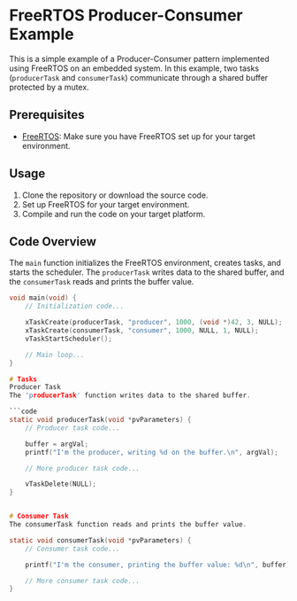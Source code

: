 # FreeRTOS Producer-Consumer Example

This is a simple example of a Producer-Consumer pattern implemented using FreeRTOS on an embedded system. In this example, two tasks (`producerTask` and `consumerTask`) communicate through a shared buffer protected by a mutex.

## Prerequisites

- [FreeRTOS](https://www.freertos.org/): Make sure you have FreeRTOS set up for your target environment.

## Usage

1. Clone the repository or download the source code.
2. Set up FreeRTOS for your target environment.
3. Compile and run the code on your target platform.

## Code Overview

The `main` function initializes the FreeRTOS environment, creates tasks, and starts the scheduler. The `producerTask` writes data to the shared buffer, and the `consumerTask` reads and prints the buffer value.

```c
void main(void) {
    // Initialization code...

    xTaskCreate(producerTask, "producer", 1000, (void *)42, 3, NULL);
    xTaskCreate(consumerTask, "consumer", 1000, NULL, 1, NULL);
    vTaskStartScheduler();

    // Main loop...
}

# Tasks
Producer Task
The 'producerTask' function writes data to the shared buffer.

```code
static void producerTask(void *pvParameters) {
    // Producer task code...

    buffer = argVal;
    printf("I'm the producer, writing %d on the buffer.\n", argVal);

    // More producer task code...

    vTaskDelete(NULL);
}


# Consumer Task
The consumerTask function reads and prints the buffer value.

static void consumerTask(void *pvParameters) {
    // Consumer task code...

    printf("I'm the consumer, printing the buffer value: %d\n", buffer);

    // More consumer task code...
}



